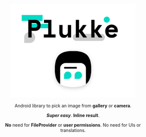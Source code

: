 <p align="center"><img src="/plukke.png" width="400" alt="Plukke"></p>
<p align="center">Android library to pick an image from <b>gallery</b> or <b>camera</b>.</p>
<p align="center"><b><i>Super easy</b></i>. <b>Inline result</b>.</p>
<p align="center"><b>No</b> need for <b>FileProvider</b> or <b>user permissions</b>. No need for UIs or translations.</p>

